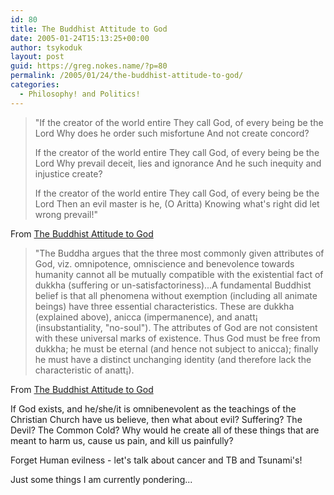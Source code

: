 ```yaml
---
id: 80
title: The Buddhist Attitude to God
date: 2005-01-24T15:13:25+00:00
author: tsykoduk
layout: post
guid: https://greg.nokes.name/?p=80
permalink: /2005/01/24/the-buddhist-attitude-to-god/
categories:
  - Philosophy! and Politics!
---
```


>"If the creator of the world entire 
>They call God, of every being be the Lord
>Why does he order such misfortune
>And not create concord? 
>  
>If the creator of the world entire
>They call God, of every being be the Lord
>Why prevail deceit, lies and ignorance 
>And he such inequity and injustice create? 
>
>If the creator of the world entire
>They call God, of every being be the Lord 
>Then an evil master is he, (O Aritta) 
>Knowing what's right did let wrong prevail!"


From <a href="http://www.buddhistinformation.com/buddhist_attitude_to_god.htm">The Buddhist Attitude to God</a>


>"The Buddha argues that the three most commonly given attributes of God, viz. omnipotence, omniscience and benevolence towards humanity cannot all be mutually compatible with the existential fact of dukkha (suffering or un-satisfactoriness)...A fundamental Buddhist belief is that all phenomena without exemption (including all animate beings) have three essential characteristics. These are dukkha (explained above), anicca (impermanence), and anatt¡ (insubstantiality, "no-soul"). The attributes of God are not consistent with these universal marks of existence. Thus God must be free from dukkha; he must be eternal (and hence not subject to anicca); finally he must have a distinct unchanging identity (and therefore lack the characteristic of anatt¡).

From <a href="http://www.buddhistinformation.com/buddhist_attitude_to_god.htm">The Buddhist Attitude to God</a>

If God exists, and he/she/it is omnibenevolent as the teachings of the Christian Church have us believe, then what about evil? Suffering? The Devil? The Common Cold? Why would he create all of these things that are meant to harm us, cause us pain, and kill us painfully?

Forget Human evilness - let's talk about cancer and TB and Tsunami's!

Just some things I am currently pondering...

